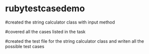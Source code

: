 # rubytestcasedemo

#created the string calculator class with input method 

#covered all the cases listed in the task


#created the test file for the string calculator class and writen all the possible test cases
